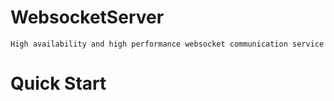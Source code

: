 # WebsocketServer
    High availability and high performance websocket communication service

# Quick Start
